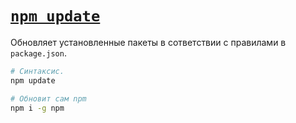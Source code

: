 # [`npm update`](../index.md)

Обновляет установленные пакеты в сответствии с правилами в `package.json`.

```bash
# Синтаксис.
npm update

# Обновит сам npm
npm i -g npm
```
